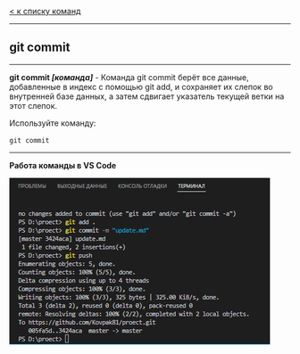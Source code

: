 [< к списку команд](../command.md)

---

## git commit

---

**git  commit *[команда]*** -
    Команда git commit берёт все данные, добавленные в индекс с помощью git add, и сохраняет их слепок во внутренней базе данных, а затем сдвигает указатель текущей ветки на этот слепок.



Используйте команду:

```bash=
git commit
```

---

**Работа команды в VS Code**

![](../png/commands.png)